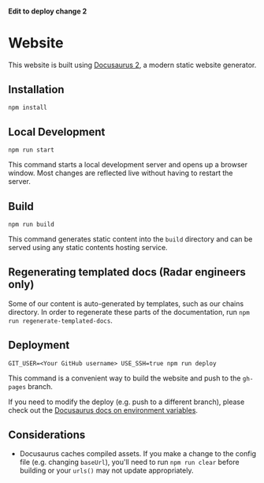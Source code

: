 #### Edit to deploy change 2

# Website

This website is built using [Docusaurus 2](https://docusaurus.io/), a modern static website generator.
## Installation

```console
npm install
```

## Local Development

```console
npm run start
```

This command starts a local development server and opens up a browser window. Most changes are reflected live without having to restart the server.

## Build

```console
npm run build
```

This command generates static content into the `build` directory and can be served using any static contents hosting service.

## Regenerating templated docs (Radar engineers only)

Some of our content is auto-generated by templates, such as our chains directory. In order to regenerate these parts of the documentation, run `npm run regenerate-templated-docs`.

## Deployment

```console
GIT_USER=<Your GitHub username> USE_SSH=true npm run deploy
```

This command is a convenient way to build the website and push to the `gh-pages` branch.

If you need to modify the deploy (e.g. push to a different branch), please check out the [Docusaurus docs on environment variables](https://docusaurus.io/docs/deployment#environment-settings).

## Considerations

- Docusaurus caches compiled assets. If you make a change to the config file (e.g. changing `baseUrl`), you'll need to run `npm run clear` before building or your `urls()` may not update appropriately.
